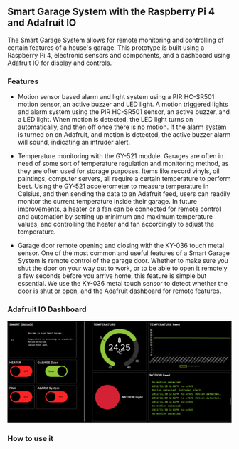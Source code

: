 ## Smart Garage System with the Raspberry Pi 4 and Adafruit IO

The Smart Garage System allows for remote monitoring and controlling of certain features of a house's garage. This prototype is built using a Raspberry Pi 4, electronic sensors and components, and a dashboard using Adafruit IO for display and controls.

### Features

- Motion sensor based alarm and light system using a PIR HC-SR501 motion sensor, an active buzzer and LED light.
A motion triggered lights and alarm system using the PIR HC-SR501 sensor, an active buzzer, and a LED light. 
When motion is detected, the LED light turns on automatically, and then off once there is no motion. If the alarm system is turned on on Adafruit, and motion is detected, the active buzzer alarm will sound, indicating an intruder alert.

- Temperature monitoring with the GY-521 module.
Garages are often in need of some sort of temperature regulation and monitoring method, as they are often used for storage purposes. Items like record vinyls, oil paintings, computer servers, all require a certain temperature to perform best.
Using the GY-521 accelerometer to measure temperature in Celsius, and then sending the data to an Adafruit feed, users can readily monitor the current temperature inside their garage. In future improvements, a heater or a fan can be connected for remote control and automation by setting up minimum and maximum temperature values, and controlling the heater and fan accordingly to adjust the temperature.

- Garage door remote opening and closing with the KY-036 touch metal sensor.
One of the most common and useful features of a Smart Garage System is remote control of the garage door. Whether to make sure you shut the door on your way out to work, or to be able to open it remotely a few seconds before you arrive home, this feature is simple but essential.
We use the KY-036 metal touch sensor to detect whether the door is shut or open, and the Adafruit dashboard for remote features.

### Adafruit IO Dashboard
![Adafruit IO Dashboard.](img/adafruitio_dashboard.png)

### How to use it